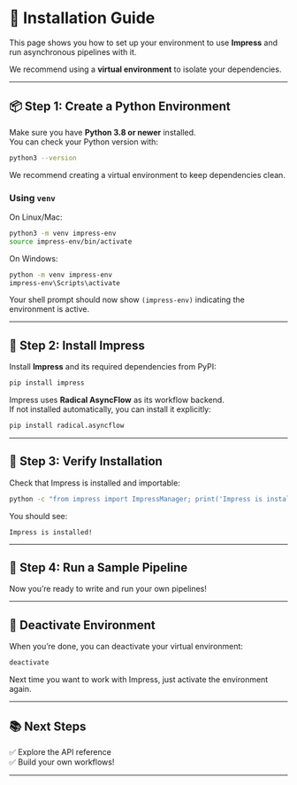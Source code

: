# 🧰 Installation Guide

This page shows you how to set up your environment to use **Impress** and run asynchronous pipelines with it.  

We recommend using a **virtual environment** to isolate your dependencies.

---

## 📦 Step 1: Create a Python Environment

Make sure you have **Python 3.8 or newer** installed.  
You can check your Python version with:

```bash
python3 --version
```

We recommend creating a virtual environment to keep dependencies clean.

### Using `venv`

On Linux/Mac:

```bash
python3 -m venv impress-env
source impress-env/bin/activate
```

On Windows:

```bash
python -m venv impress-env
impress-env\Scripts\activate
```

Your shell prompt should now show `(impress-env)` indicating the environment is active.

---

## 🚀 Step 2: Install Impress

Install **Impress** and its required dependencies from PyPI:

```bash
pip install impress
```

Impress uses **Radical AsyncFlow** as its workflow backend.  
If not installed automatically, you can install it explicitly:

```bash
pip install radical.asyncflow
```

---

## 🧪 Step 3: Verify Installation

Check that Impress is installed and importable:

```bash
python -c "from impress import ImpressManager; print('Impress is installed!')"
```

You should see:

```
Impress is installed!
```

---

## 🧬 Step 4: Run a Sample Pipeline

Now you’re ready to write and run your own pipelines!  

---

## 🔄 Deactivate Environment

When you’re done, you can deactivate your virtual environment:

```bash
deactivate
```

Next time you want to work with Impress, just activate the environment again.

---

## 📚 Next Steps

✅ Explore the API reference  
✅ Build your own workflows!

---